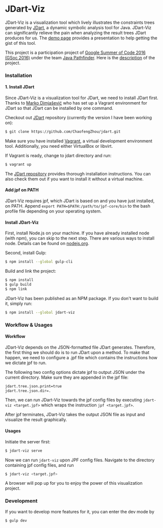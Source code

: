 # JDart-Viz
JDart-Viz is a visualization tool which lively illustrates the constraints trees generated by [JDart](https://github.com/psycopaths/jdart), a dynamic symbolic analysis tool for Java. JDart-Viz can significantly relieve the pain when analyzing the result trees JDart produces for us. The [demo page](http://chaofz.me/jdart-viz) provides a presentation to help getting the gist of this tool.

This project is a participation project of [Google Summer of Code 2016 (GSoc 2016)](https://developers.google.com/open-source/gsoc/) under the team [Java Pathfinder](http://babelfish.arc.nasa.gov/trac/jpf). Here is the [description](http://chaofz.me/jdart-viz/description) of the project.

### Installation

#### 1. Install JDart

Since JDart-Viz is a visualization tool for JDart, we need to install JDart first. Thanks to [Marko Dimjašević](https://dimjasevic.net/marko/) who has set up a Vagrant environment for JDart so that JDart can be installed by one command.

Checkout out [JDart](https://github.com/chaofengzhou/jdart) repository (currently the version I have been working on):

```sh
$ git clone https://github.com/ChaofengZhou/jdart.git
```

Make sure you have installed [Vagrant](https://www.vagrantup.com/), a virtual development environment tool. Additionally, you need either VirtualBox or libvirt.

If Vagrant is ready, change to jdart directory and run:

```sh
$ vagrant up
```

The [JDart repository](https://github.com/psycopaths/jdart) provides thorough installation instructions. You can also check them out if you want to install it without a virtual machine.

#### Add jpf on PATH

JDart-Viz requires jpf, which JDart is based on and you have just installed, on PATH. Append `export PATH=$PATH:/path/to/jpf-core/bin` to the bash profile file depending on your operating system.

#### Install JDart-Viz

First, install Node.js on your machine. If you have already installed node (with npm), you can skip to the next step. There are various ways to install node. Details can be found on [nodejs.org](https://nodejs.org/en/).

Second, install Gulp:

```sh
$ npm install --global gulp-cli
```

Build and link the project:

```sh
$ npm install
$ gulp build
$ npm link
```

JDart-Viz has been published as an NPM package. If you don't want to build it, simply run:

```sh
$ npm install --global jdart-viz
```

### Workflow & Usages

#### Workflow

JDart-Viz depends on the JSON-formatted file JDart generates. Therefore, the first thing we should do is to run JDart upon a method. To make that happen, we need to configure a .jpf file which contains the instructions how we dictate jpf to run.

The following two config options dictate jpf to output JSON under the current directory. Make sure they are appended in the jpf file:

```sh
jdart.tree.json.print=true
jdart.tree.json.dir=.
```

Then, we can run JDart-Viz towards the jpf config files by executing `jdart-viz <target.jpf>` which wraps the instruction `jpf <target.jpf>`.

After jpf terminates, JDart-Viz takes the output JSON file as input and visualize the result graphically.

#### Usages

Initiate the server first:

```sh
$ jdart-viz serve
```

Now we can run `jdart-viz` upon JPF config files. Navigate to the directory containing jpf config files, and run

```sh
$ jdart-viz <target.jpf>
```

A browser will pop up for you to enjoy the power of this visualization project.

<!-- ### Installation

#### 1. Install JDart

JDart-Viz is a supplimental tool for JDart so JDart should be installed.

Thanks to [Marko Dimjašević](https://dimjasevic.net/marko/) who has set up a Vagrant environment for JDart so that JDart can be installed by one command.

Checkout out JDart repository (currently the version I have been working on):

```sh
$ git clone https://github.com/ChaofengZhou/jdart.git
```

Make sure you have installed [Vagrant](https://www.vagrantup.com/), a virtual development environment tool. Additionally, you need either VirtualBox or libvirt.

If Vagrant is ready, change to jdart directory and run:

```sh
$ vagrant up
```

The [JDart](https://github.com/psycopaths/jdart) repository provides thorough installation instructions. You can also check them out if you want to install it without a virtual machine.

JDart-Viz requires jpf, which JDart is based on and you have just installed, on PATH. Append export `PATH=$PATH:/path/to/jpf-core/bin` to the bash profile file depending on your operating system.

#### 2. Install Node.js & Gulp

If you have already installed node (with npm), you can skip to the next step. There are various ways to install node. Details can be found on [nodejs.org](https://nodejs.org/en/).

Install Gulp

```sh
$ npm install --global gulp-cli
```

#### 3. Build and link the project

Change to the project directory and run

```sh
$ npm install
$ gulp build
$ npm link
```


### NPM package

JDart-Viz has been published as an NPM package. If you don't want to build the project, simply run

```sh
$ npm install --global jdart-viz
```


### Usages

Now you can run `jdart-viz` upon JPF config files as you run `jpf example.jpf` previously.

Initiate the server first

```sh
$ jdart-viz serve
```

then, navigate to the directory containing jpf config files, and run

```sh
$ jdart-viz example.jpf
```

A browser will pop up for you to enjoy the power of this visualization project. -->

### Development

If you want to develop more features for it, you can enter the dev mode by

```sh
$ gulp dev
```
